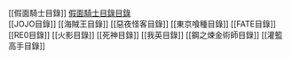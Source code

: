 ﻿
 [[假面騎士目錄]]
 <a href="./名台詞/假面騎士/假面騎士目錄.md">假面騎士目錄目錄</a><br>
[[JOJO目錄]]
[[海賊王目錄]]
[[惡夜怪客目錄]]
[[東京喰種目錄]]
[[FATE目錄]]
[[RE0目錄]]
[[火影目錄]]
[[死神目錄]]
[[我英目錄]]
[[鋼之煉金術師目錄]]
[[灌籃高手目錄]]


